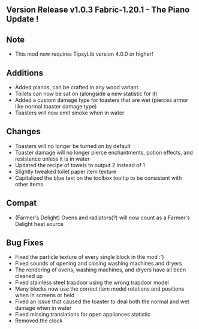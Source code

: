 ## Version Release v1.0.3 Fabric-1.20.1 - The Piano Update !

## Note
- This mod now requires TipsyLib version 4.0.0 or higher!

## Additions
- Added pianos, can be crafted in any wood variant
- Toilets can now be sat on (alongside a new statistic for it)
- Added a custom damage type for toasters that are wet (pierces armor like normal toaster damage type)
- Toasters will now emit smoke when in water

## Changes
- Toasters will no longer be turned on by default
- Toaster damage will no longer pierce enchantments, potion effects, and resistance unless it is in water
- Updated the recipe of towels to output 2 instead of 1
- Slightly tweaked toilet paper item texture
- Capitalized the blue text on the toolbox tooltip to be consistent with other items

## Compat
- (Farmer's Delight) Ovens and radiators(?) will now count as a Farmer's Delight heat source

## Bug Fixes
- Fixed the particle texture of every single block in the mod :')
- Fixed sounds of opening and closing washing machines and dryers
- The rendering of ovens, washing machines, and dryers have all been cleaned up
- Fixed stainless steel trapdoor using the wrong trapdoor model
- Many blocks now use the correct item model rotations and positions when in screens or held
- Fixed an issue that caused the toaster to deal both the normal and wet damage when in water
- Fixed missing translations for open appliances statistic
- Removed the clock